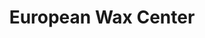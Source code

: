---
title: "European Wax Center"
url: /buffalo/european-wax-center-mckinley-parkway/
shop: beauty
---